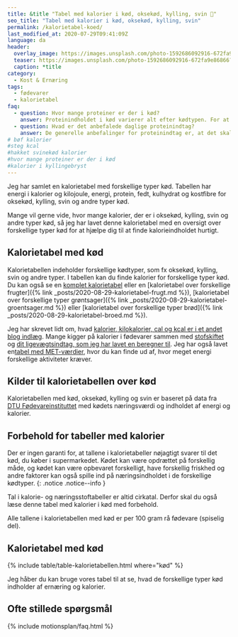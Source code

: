 ```yaml
---
title: &title "Tabel med kalorier i kød, oksekød, kylling, svin 🥩"
seo_title: "Tabel med kalorier i kød, oksekød, kylling, svin"
permalink: /kalorietabel-koed/
last_modified_at: 2020-07-29T09:41:09Z
language: da
header:
  overlay_image: https://images.unsplash.com/photo-1592686092916-672fa9e86866?ixlib=rb-1.2.1&ixid=eyJhcHBfaWQiOjEyMDd9&auto=format&fit=crop&h=630&w=1200&q=60
  teaser: https://images.unsplash.com/photo-1592686092916-672fa9e86866?ixlib=rb-1.2.1&ixid=eyJhcHBfaWQiOjEyMDd9&auto=format&fit=crop&h=300&w=400&q=10
  caption: *title
category:
  - Kost & Ernæring
tags:
  - fødevarer
  - kalorietabel
faq:
  - question: Hvor mange proteiner er der i kød?
    answer: Proteinindholdet i kød varierer alt efter kødtypen. For at vide, hvor meget protein, der er i kød, så skal du altså bruge en tabel, hvor du kan slå forskellige kødtyper op.
  - question: Hvad er det anbefalede daglige proteinindtag?
    answer: De generelle anbefalinger for proteinindtag er, at det skal udgøre omkring 10% af det daglige energiindtag. Vi har skrevet meget mere om [det anbefalede daglige proteindindtag](/dagligt-protein-indtagelse/).
# bøf kalorier
#steg kcal
#hakket svinekød kalorier
#hvor mange proteiner er der i kød
#kalorier i kyllingebryst
---
```


Jeg har samlet en kalorietabel med forskellige typer kød. Tabellen har energi i kalorier og kilojoule, energi, protein, fedt, kulhydrat og kostfibre for oksekød, kylling, svin og andre typer kød.

Mange vil gerne vide, hvor mange kalorier, der er i oksekød, kylling, svin og andre typer kød, så jeg har lavet denne kalorietabel med en oversigt over forskellige typer kød for at hjælpe dig til at finde kalorieindholdet hurtigt.

## Kalorietabel med kød

Kalorietabellen indeholder forskellige kødtyper, som fx oksekød, kylling, svin og andre typer. I tabellen kan du finde kalorier for forskellige typer kød. Du kan også se en [komplet kalorietabel](/kalorietabellen/) eller en [kalorietabel over forskellige frugter]({% link _posts/2020-08-29-kalorietabel-frugt.md %}), [kalorietabel over forskellige typer grøntsager]({% link _posts/2020-08-29-kalorietabel-groentsager.md %}) eller [kalorietabel over forskellige typer brød]({% link _posts/2020-08-29-kalorietabel-broed.md %}).

Jeg har skrevet lidt om, hvad [kalorier, kilokalorier, cal og kcal er i et andet blog indlæg](/hvad-er-kalorier/). Mange kigger på kalorier i fødevarer sammen med [stofskiftet](/bmr-beregner-hvilestofskifte-basalstofskifte/) og [dit ligevægtsindtag, som jeg har lavet en beregner til](/ligevaegtsindtag-beregner/). Jeg har også lavet en[tabel med MET-værdier](/met/), hvor du kan finde ud af, hvor meget energi forskellige aktiviteter kræver.

## Kilder til kalorietabellen over kød

Kalorietabellen med kød, oksekød, kylling og svin er baseret på data fra [DTU Fødevareinstituttet](https://frida.fooddata.dk) med kødets næringsværdi og indholdet af energi og kalorier.

## Forbehold for tabeller med kalorier

Der er ingen garanti for, at tallene i kalorietabeller nøjagtigt svarer til det kød, du køber i supermarkedet. Kødet kan være opdrættet på forskellig måde, og kødet kan være opbevaret forskelligt, have forskellig friskhed og andre faktorer kan også spille ind på næringsindholdet i de forskellige kødtyper.
{: .notice .notice--info }

Tal i kalorie- og næringsstoftabeller er altid cirkatal. Derfor skal du også læse denne tabel med kalorier i kød med forbehold. 

Alle tallene i kalorietabellen med kød er per 100 gram rå fødevare (spiselig del).

## Kalorietabel med kød

{% include table/table-kalorietabellen.html where="kød" %}

Jeg håber du kan bruge vores tabel til at se, hvad de forskellige typer kød indholder af ernæring og kalorier.

## Ofte stillede spørgsmål

{% include motionsplan/faq.html %}
